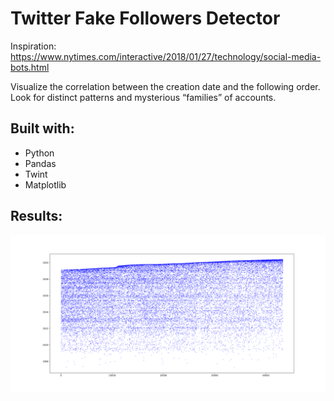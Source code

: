# Twitter Fake Followers Detector

Inspiration: https://www.nytimes.com/interactive/2018/01/27/technology/social-media-bots.html

Visualize the correlation between the creation date and the following order. Look for distinct patterns and mysterious “families” of accounts.

## Built with:

* Python
* Pandas
* Twint
* Matplotlib

## Results:

![Example](images/scatter.png)

